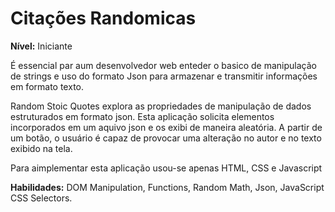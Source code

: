 # Citações Randomicas

**Nível:** Iniciante

É essencial par aum desenvolvedor web enteder o basico de manipulação de strings e uso do formato Json para armazenar e transmitir informações em formato texto. 

Random Stoic Quotes explora as propriedades de manipulação de dados estruturados em formato json. Esta aplicação solicita elementos incorporados em um aquivo json e os exibi de maneira aleatória. A partir de um botão, o usuário é capaz de provocar  uma alteração no autor e no texto exibido na tela. 

Para aimplementar esta aplicação usou-se apenas HTML, CSS e Javascript

**Habilidades:** DOM Manipulation, Functions, Random Math, Json, JavaScript CSS Selectors.



